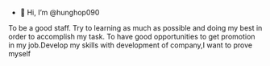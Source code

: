 - 👋 Hi, I’m @hunghop090

To be a good staff. Try to learning as much as possible and doing my best in order to accomplish my task. To have
good opportunities to get promotion in my job.Develop my skills with development of company,I want to prove myself
